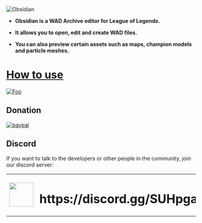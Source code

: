 ![Obsidian](https://github.com/Crauzer/Obsidian/blob/master/Images/obsidian-banner.png)

* **Obsidian is a WAD Archive editor for League of Legends.**

* **It allows you to open, edit and create WAD files.**

* **You can also preview certain assets such as maps, champion models and particle meshes.**

# [How to use](https://github.com/Crauzer/Obsidian/wiki/Introduction)

<a href="https://github.com/Crauzer/Obsidian/releases" rel="some text">![Foo](https://github.com/Crauzer/Obsidian/blob/master/Images/obsidiandownload.png)</a>

## Donation
[![paypal](https://www.paypalobjects.com/en_US/i/btn/btn_donateCC_LG.gif)](https://paypal.me/FilipQuitko?locale.x=en_US)

## Discord
If you want to talk to the developers or other people in the community, join our discord server:
<table>
  <tbody>
    <tr>
      <td><img width=64 height=64 src="https://cdn.worldvectorlogo.com/logos/discord.svg"></td>
      <td><h1>https://discord.gg/SUHpgaF</h1></td>
    </tr>
  </tbody>
</table> 
